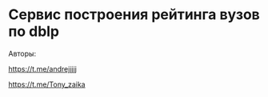 # Сервис построения рейтинга вузов по dblp

Авторы: 

https://t.me/andrejjjjj

https://t.me/Tony_zaika